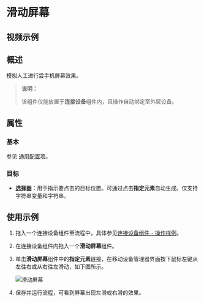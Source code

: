 # 滑动屏幕

## 视频示例

## 概述

模拟人工进行尝手机屏幕效果。

>**说明：**
>
> 该组件仅能放置于**连接设备**组件内，且操作自动绑定至外层设备。

## 属性

### 基本

参见 [通用配置项](../Appendix/CommonConfigurationItems.md)。

### 目标

- **[选择器](../Appendix/Selector.md)**：用于指示要点击的目标位置。可通过点击**指定元素**自动生成。仅支持字符串变量和字符串。

## 使用示例

1. 拖入一个连接设备组件至流程中，具体参见[连接设备组件 - 操作样例](./MobileConnect.md)。
2. 在连接设备组件内拖入一个**滑动屏幕**组件。
3. 单击**滑动屏幕**组件中的**指定元素**链接，在移动设备管理器界面按下鼠标左键从左往右或从右往左滑动，如下图所示。

    ![滑动屏幕](https://docimages.blob.core.chinacloudapi.cn/images/Activities/swipescreen20201223.png)

4. 保存并运行流程，可看到屏幕出现左滑或右滑的效果。
